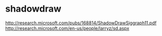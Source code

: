 shadowdraw
==========
http://research.microsoft.com/pubs/168814/ShadowDrawSiggraph11.pdf
http://research.microsoft.com/en-us/people/larryz/sd.aspx

